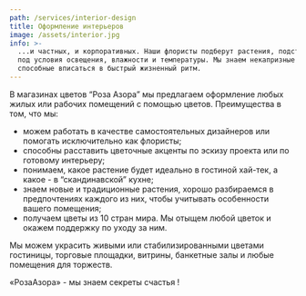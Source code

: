 ```yaml
---
path: /services/interior-design
title: Оформление интерьеров
image: /assets/interior.jpg
info: >-
  ...и частных, и корпоративных. Наши флористы подберут растения, подстраиваясь
  под условия освещения, влажности и температуры. Мы знаем некапризные растения,
  способные вписаться в быстрый жизненный ритм.
---
```

В магазинах цветов “Роза Азора” мы предлагаем оформление любых жилых или рабочих помещений с помощью цветов. Преимущества в том, что мы:                

* можем работать в качестве самостоятельных дизайнеров или помогать исключительно как флористы;
* способны расставить цветочные акценты по эскизу проекта или по готовому интерьеру;
* понимаем, какое растение будет идеально в гостиной хай-тек, а какое - в “скандинавской” кухне;
* знаем новые и традиционные растения, хорошо разбираемся в предпочтениях каждого из них, чтобы учитывать особенности вашего помещения;
* получаем цветы из 10 стран мира. Мы отыщем любой цветок и окажем поддержку по уходу за ним. 

Мы можем украсить живыми или стабилизированными цветами гостиницы, торговые площадки, витрины, банкетные залы и любые помещения для торжеств.

«РозаАзора» - мы знаем секреты счастья !
